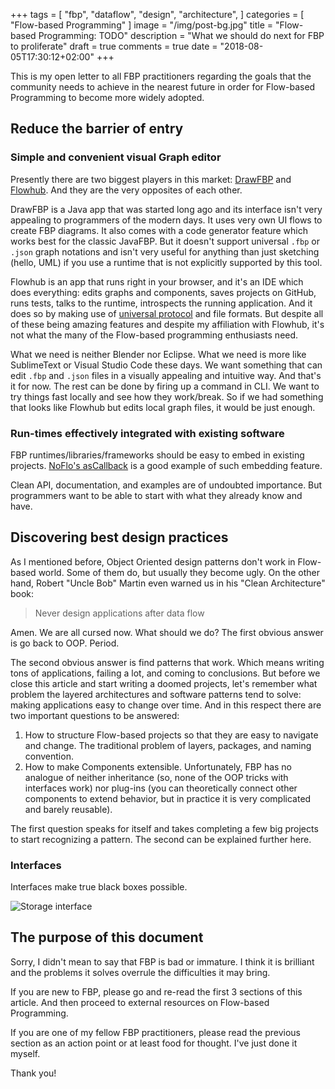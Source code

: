 +++
tags = [
    "fbp",
    "dataflow",
    "design",
    "architecture",
]
categories = [ "Flow-based Programming" ]
image = "/img/post-bg.jpg"
title = "Flow-based Programming: TODO"
description = "What we should do next for FBP to proliferate"
draft = true
comments = true
date = "2018-08-05T17:30:12+02:00"
+++

This is my open letter to all FBP practitioners regarding the goals that the community needs to achieve in the nearest future in order for Flow-based Programming to become more widely adopted.

## Reduce the barrier of entry

### Simple and convenient visual Graph editor

Presently there are two biggest players in this market: [DrawFBP](https://github.com/jpaulm/drawfbp) and [Flowhub](https://flowhub.io/). And they are the very opposites of each other.

DrawFBP is a Java app that was started long ago and its interface isn't very appealing to programmers of the modern days. It uses very own UI flows to create FBP diagrams. It also comes with a code generator feature which works best for the classic JavaFBP. But it doesn't support universal `.fbp` or `.json` graph notations and isn't very useful for anything than just sketching (hello, UML) if you use a runtime that is not explicitly supported by this tool.

Flowhub is an app that runs right in your browser, and it's an IDE which does everything: edits graphs and components, saves projects on GitHub, runs tests, talks to the runtime, introspects the running application. And it does so by making use of [universal protocol](https://github.com/flowbased/fbp-protocol) and file formats. But despite all of these being amazing features and despite my affiliation with Flowhub, it's not what the many of the Flow-based programming enthusiasts need.

What we need is neither Blender nor Eclipse. What we need is more like SublimeText or Visual Studio Code these days. We want something that can edit `.fbp` and `.json` files in a visually appealing and intuitive way. And that's it for now. The rest can be done by firing up a command in CLI. We want to try things fast locally and see how they work/break. So if we had something that looks like Flowhub but edits local graph files, it would be just enough.


### Run-times effectively integrated with existing software

FBP runtimes/libraries/frameworks should be easy to embed in existing projects. [NoFlo's asCallback](https://noflojs.org/documentation/embedding/) is a good example of such embedding feature.

Clean API, documentation, and examples are of undoubted importance. But programmers want to be able to start with what they already know and have.

## Discovering best design practices

As I mentioned before, Object Oriented design patterns don't work in Flow-based world. Some of them do, but usually they become ugly. On the other hand, Robert "Uncle Bob" Martin even warned us in his "Clean Architecture" book:

> Never design applications after data flow

Amen. We are all cursed now. What should we do? The first obvious answer is go back to OOP. Period.

The second obvious answer is find patterns that work. Which means writing tons of applications, failing a lot, and coming to conclusions. But before we close this article and start writing a doomed projects, let's remember what problem the layered architectures and software patterns tend to solve: making applications easy to change over time. And in this respect there are two important questions to be answered:

1. How to structure Flow-based projects so that they are easy to navigate and change. The traditional problem of layers, packages, and naming convention.
2. How to make Components extensible. Unfortunately, FBP has no analogue of neither inheritance (so, none of the OOP tricks with interfaces work) nor plug-ins (you can theoretically connect other components to extend behavior, but in practice it is very complicated and barely reusable).

The first question speaks for itself and takes completing a few big projects to start recognizing a pattern. The second can be explained further here.

### Interfaces

Interfaces make true black boxes possible.

![Storage interface](/img/post/fbp_case/order_storage.png)

## The purpose of this document

Sorry, I didn't mean to say that FBP is bad or immature. I think it is brilliant and the problems it solves overrule the difficulties it may bring.

If you are new to FBP, please go and re-read the first 3 sections of this article. And then proceed to external resources on Flow-based Programming.

If you are one of my fellow FBP practitioners, please read the previous section as an action point or at least food for thought. I've just done it myself.

Thank you!
